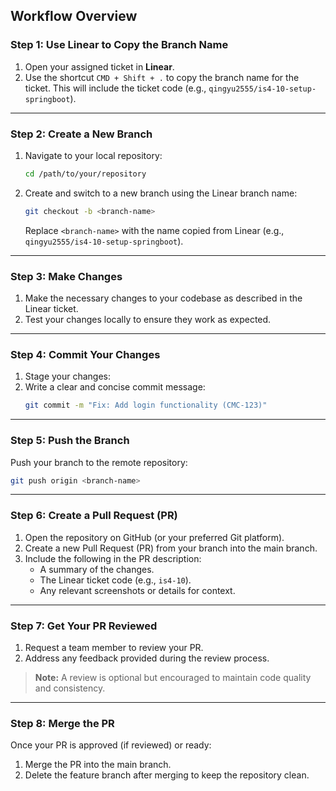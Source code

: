 ## **Workflow Overview**

### **Step 1: Use Linear to Copy the Branch Name**
1. Open your assigned ticket in **Linear**.
2. Use the shortcut `CMD + Shift + .` to copy the branch name for the ticket. This will include the ticket code (e.g., `qingyu2555/is4-10-setup-springboot`).

---

### **Step 2: Create a New Branch**
1. Navigate to your local repository:
   ```bash
   cd /path/to/your/repository
   ```
2. Create and switch to a new branch using the Linear branch name:
   ```bash
   git checkout -b <branch-name>
   ```
   Replace `<branch-name>` with the name copied from Linear (e.g., `qingyu2555/is4-10-setup-springboot`).

---

### **Step 3: Make Changes**
1. Make the necessary changes to your codebase as described in the Linear ticket.
2. Test your changes locally to ensure they work as expected.

---

### **Step 4: Commit Your Changes**
1. Stage your changes:
2. Write a clear and concise commit message:
   ```bash
   git commit -m "Fix: Add login functionality (CMC-123)"
   ```

---

### **Step 5: Push the Branch**
Push your branch to the remote repository:
```bash
git push origin <branch-name>
```

---

### **Step 6: Create a Pull Request (PR)**
1. Open the repository on GitHub (or your preferred Git platform).
2. Create a new Pull Request (PR) from your branch into the main branch.
3. Include the following in the PR description:
    - A summary of the changes.
    - The Linear ticket code (e.g., `is4-10`).
    - Any relevant screenshots or details for context.

---

### **Step 7: Get Your PR Reviewed**
1. Request a team member to review your PR.
2. Address any feedback provided during the review process.

> **Note:** A review is optional but encouraged to maintain code quality and consistency.

---

### **Step 8: Merge the PR**
Once your PR is approved (if reviewed) or ready:
1. Merge the PR into the main branch.
2. Delete the feature branch after merging to keep the repository clean.

